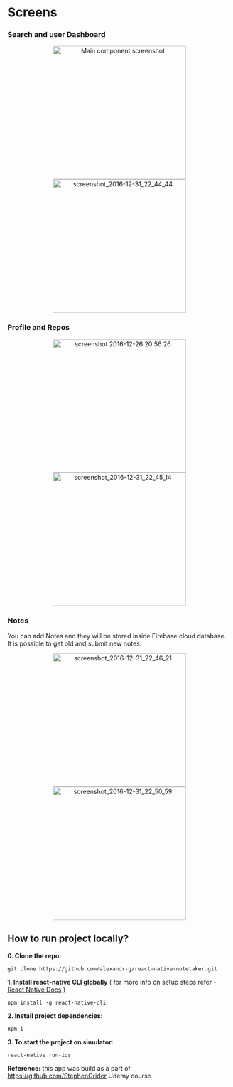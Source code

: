 # Screens
### Search and user Dashboard
<p align="center">
<img width="300" alt="Main component screenshot" src="https://cloud.githubusercontent.com/assets/9251327/21582037/a60f6b32-d049-11e6-883f-4589e1e4ec0a.png">
<img width="300" alt="screenshot_2016-12-31_22_44_44" src="https://cloud.githubusercontent.com/assets/9251327/21582051/da4c4a46-d049-11e6-82af-75ec0b7e824a.png">
</p>

### Profile and Repos
<p align="center">
<img width="300" alt="screenshot 2016-12-26 20 56 26" src="https://cloud.githubusercontent.com/assets/9251327/21582054/ea82a7e8-d049-11e6-8d3f-3c28b47be2b9.png">
<img width="300" alt="screenshot_2016-12-31_22_45_14" src="https://cloud.githubusercontent.com/assets/9251327/21582072/594ecf30-d04a-11e6-9fbc-136f8883b69f.png">
</p>

### Notes
You can add Notes and they will be stored inside Firebase cloud database. It is possible to get old and submit new notes.
<p align="center">
<img width="300" alt="screenshot_2016-12-31_22_46_21" src="https://cloud.githubusercontent.com/assets/9251327/21582073/600b10a4-d04a-11e6-9bd1-42f07ceadda1.png">
<img width="300" alt="screenshot_2016-12-31_22_50_59" src="https://cloud.githubusercontent.com/assets/9251327/21582074/64440eb4-d04a-11e6-927c-903354164419.png">
</p>

## How to run project locally?

**0. Clone the repo:**

`git clone https://github.com/alexandr-g/react-native-notetaker.git`

**1. Install react-native CLI globally** ( for more info on setup steps refer - [React Native Docs](https://facebook.github.io/react-native/docs/getting-started.html) )

`npm install -g react-native-cli`

**2. Install project dependencies:**

`npm i`

**3. To start the project on simulator:**

`react-native run-ios`

**Reference:** this app was build as a part of https://github.com/StephenGrider Udemy course
